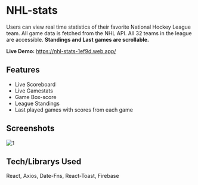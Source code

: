 # NHL-stats

Users can view real time statistics of their favorite National Hockey League team. All game data is fetched from the NHL API. All 32 teams in the league are accessible. **Standings and Last games are scrollable.**

**Live Demo:** https://nhl-stats-1ef9d.web.app/

## Features

-   Live Scoreboard
-   Live Gamestats
-   Game Box-score
-   League Standings
-   Last played games with scores from each game

## Screenshots

![1](https://user-images.githubusercontent.com/85086293/196320166-39ed3552-dc11-46ef-9202-7edd3b43ab8b.JPG)

## Tech/Librarys Used

React, Axios, Date-Fns, React-Toast, Firebase
